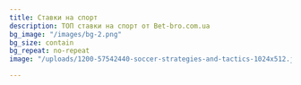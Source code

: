 ```yaml
---
title: Ставки на спорт
description: ТОП ставки на спорт от Bet-bro.com.ua
bg_image: "/images/bg-2.png"
bg_size: contain
bg_repeat: no-repeat
image: "/uploads/1200-57542440-soccer-strategies-and-tactics-1024x512.jpg"

---
```

